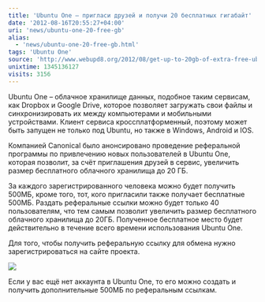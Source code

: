 ```yaml
---
title: 'Ubuntu One – пригласи друзей и получи 20 бесплатных гигабайт'
date: '2012-08-16T20:55:27+04:00'
uri: 'news/ubuntu-one-20-free-gb'
alias: 
  - 'news/ubuntu-one-20-free-gb.html'
tags: 'Ubuntu One'
source: 'http://www.webupd8.org/2012/08/get-up-to-20gb-of-extra-free-ubuntuone.html'
unixtime: 1345136127
visits: 3156
---
```

Ubuntu One – облачное хранилище данных, подобное таким сервисам, как Dropbox и Google Drive, которое позволяет загружать свои файлы и синхронизировать их между компьютерами и мобильными устройствами. Клиент сервиса кроссплатформенный, поэтому может быть запущен не только под Ubuntu, но также в Windows, Android и IOS.

Компанией Canonical было анонсировано проведение реферальной программы по привлечению новых пользователей в Ubuntu One, которая позволит, за счёт приглашения друзей в сервис, увеличить размер бесплатного облачного хранилища до 20 ГБ.

За каждого зарегистрированного человека можно будет получить 500МБ, кроме того, тот, кого пригласили также получает бесплатные 500МБ. Раздать реферальные ссылки можно будет только 40 пользователям, что тем самым позволит увеличить размер бесплатного облачного хранилища до 20ГБ. Полученное бесплатное место будет действительно в течение всего времени использования Ubuntu One.

Для того, чтобы получить реферальную ссылку для обмена нужно зарегистрироваться на сайте проекта.

[![](img/2012/08/16/20-00/ubuntu-one-7796262444-o.jpg)](img/2012/08/16/20-00/ubuntu-one-7796262444-o.jpg)

Если у вас ещё нет аккаунта в Ubuntu One, то его можно создать и получить дополнительные 500МБ по реферальным ссылкам.
